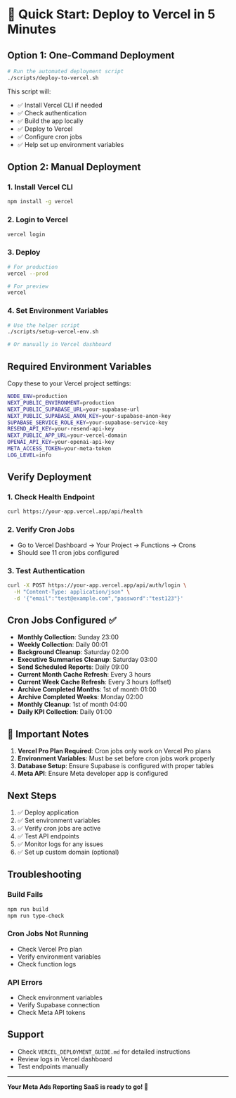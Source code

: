 # 🚀 Quick Start: Deploy to Vercel in 5 Minutes

## Option 1: One-Command Deployment

```bash
# Run the automated deployment script
./scripts/deploy-to-vercel.sh
```

This script will:
- ✅ Install Vercel CLI if needed
- ✅ Check authentication
- ✅ Build the app locally
- ✅ Deploy to Vercel
- ✅ Configure cron jobs
- ✅ Help set up environment variables

## Option 2: Manual Deployment

### 1. Install Vercel CLI
```bash
npm install -g vercel
```

### 2. Login to Vercel
```bash
vercel login
```

### 3. Deploy
```bash
# For production
vercel --prod

# For preview
vercel
```

### 4. Set Environment Variables
```bash
# Use the helper script
./scripts/setup-vercel-env.sh

# Or manually in Vercel dashboard
```

## Required Environment Variables

Copy these to your Vercel project settings:

```bash
NODE_ENV=production
NEXT_PUBLIC_ENVIRONMENT=production
NEXT_PUBLIC_SUPABASE_URL=your-supabase-url
NEXT_PUBLIC_SUPABASE_ANON_KEY=your-supabase-anon-key
SUPABASE_SERVICE_ROLE_KEY=your-supabase-service-key
RESEND_API_KEY=your-resend-api-key
NEXT_PUBLIC_APP_URL=your-vercel-domain
OPENAI_API_KEY=your-openai-api-key
META_ACCESS_TOKEN=your-meta-token
LOG_LEVEL=info
```

## Verify Deployment

### 1. Check Health Endpoint
```bash
curl https://your-app.vercel.app/api/health
```

### 2. Verify Cron Jobs
- Go to Vercel Dashboard → Your Project → Functions → Crons
- Should see 11 cron jobs configured

### 3. Test Authentication
```bash
curl -X POST https://your-app.vercel.app/api/auth/login \
  -H "Content-Type: application/json" \
  -d '{"email":"test@example.com","password":"test123"}'
```

## Cron Jobs Configured ✅

- **Monthly Collection**: Sunday 23:00
- **Weekly Collection**: Daily 00:01  
- **Background Cleanup**: Saturday 02:00
- **Executive Summaries Cleanup**: Saturday 03:00
- **Send Scheduled Reports**: Daily 09:00
- **Current Month Cache Refresh**: Every 3 hours
- **Current Week Cache Refresh**: Every 3 hours (offset)
- **Archive Completed Months**: 1st of month 01:00
- **Archive Completed Weeks**: Monday 02:00
- **Monthly Cleanup**: 1st of month 04:00
- **Daily KPI Collection**: Daily 01:00

## 🚨 Important Notes

1. **Vercel Pro Plan Required**: Cron jobs only work on Vercel Pro plans
2. **Environment Variables**: Must be set before cron jobs work properly
3. **Database Setup**: Ensure Supabase is configured with proper tables
4. **Meta API**: Ensure Meta developer app is configured

## Next Steps

1. ✅ Deploy application
2. ✅ Set environment variables
3. ✅ Verify cron jobs are active
4. ✅ Test API endpoints
5. ✅ Monitor logs for any issues
6. ✅ Set up custom domain (optional)

## Troubleshooting

### Build Fails
```bash
npm run build
npm run type-check
```

### Cron Jobs Not Running
- Check Vercel Pro plan
- Verify environment variables
- Check function logs

### API Errors
- Check environment variables
- Verify Supabase connection
- Check Meta API tokens

## Support

- Check `VERCEL_DEPLOYMENT_GUIDE.md` for detailed instructions
- Review logs in Vercel dashboard
- Test endpoints manually

---

**Your Meta Ads Reporting SaaS is ready to go! 🎉** 